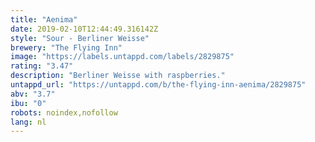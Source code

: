 ```yaml
---
title: "Aenima"
date: 2019-02-10T12:44:49.316142Z
style: "Sour - Berliner Weisse"
brewery: "The Flying Inn"
image: "https://labels.untappd.com/labels/2829875"
rating: "3.47"
description: "Berliner Weisse with raspberries."
untappd_url: "https://untappd.com/b/the-flying-inn-aenima/2829875"
abv: "3.7"
ibu: "0"
robots: noindex,nofollow
lang: nl
---
```

